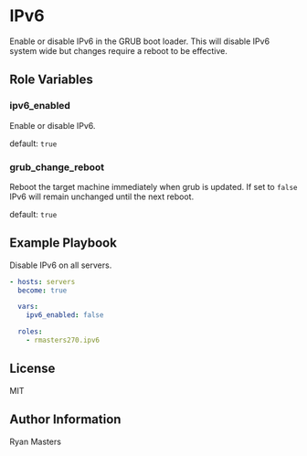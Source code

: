 # IPv6

Enable or disable IPv6 in the GRUB boot loader. This will disable IPv6 system wide but changes require a reboot to be effective.

## Role Variables

### ipv6_enabled

Enable or disable IPv6.

default: `true`

### grub_change_reboot

Reboot the target machine immediately when grub is updated.  If set to `false`  IPv6 will remain unchanged until the next reboot.

default: `true`

## Example Playbook

Disable IPv6 on all servers.

```yaml
- hosts: servers
  become: true

  vars:
    ipv6_enabled: false

  roles:
    - rmasters270.ipv6
```

## License

MIT

## Author Information

Ryan Masters
